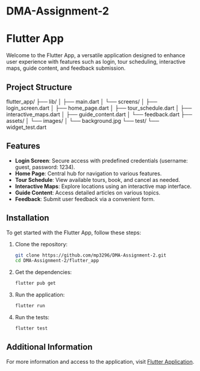 # DMA-Assignment-2

# Flutter App

Welcome to the Flutter App, a versatile application designed to enhance user experience with features such as login, tour scheduling, interactive maps, guide content, and feedback submission.

## Project Structure

flutter_app/
├── lib/
│   ├── main.dart
│   └── screens/
│       ├── login_screen.dart
│       ├── home_page.dart
│       ├── tour_schedule.dart
│       ├── interactive_maps.dart
│       ├── guide_content.dart
│       └── feedback.dart
├── assets/
│   └── images/
│       └── background.jpg
└── test/
    └── widget_test.dart
    



## Features

- **Login Screen**: Secure access with predefined credentials (username: guest, password: 1234).
- **Home Page**: Central hub for navigation to various features.
- **Tour Schedule**: View available tours, book, and cancel as needed.
- **Interactive Maps**: Explore locations using an interactive map interface.
- **Guide Content**: Access detailed articles on various topics.
- **Feedback**: Submit user feedback via a convenient form.

## Installation

To get started with the Flutter App, follow these steps:

1. Clone the repository:
    ```bash
    git clone https://github.com/mp3296/DMA-Assignment-2.git
    cd DMA-Assignment-2/flutter_app
    ```
2. Get the dependencies:
    ```bash
    flutter pub get
    ```
3. Run the application:
    ```bash
    flutter run
    ```
4. Run the tests:
    ```bash
    flutter test
    ```

## Additional Information

For more information and access to the application, visit [Flutter Application](https://zj16u06rmj16v.zapp.page/#/).
